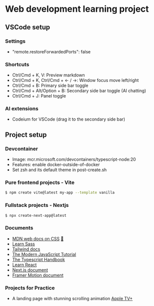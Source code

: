 # Web development learning project

## VSCode setup
### Settings
  * "remote.restoreForwardedPorts": false
### Shortcuts
  * Ctrl/Cmd + K, V: Preview markdown
  * Ctrl/Cmd + K, Ctrl/Cmd + &larr; / &rarr;: Window focus move left/right
  * Ctrl/Cmd + B: Primary side bar toggle
  * Ctrl/Cmd + Alt/Option + B: Secondary side bar toggle (AI chatting)
  * Ctrl/Cmd + J: Panel toggle
### AI extensions
  * Codeium for VSCode (drag it to the secondary side bar)

## Project setup
### Devcontainer
  * Image: mcr.microsoft.com/devcontainers/typescript-node:20
  * Features: enable docker-outside-of-docker
  * Set zsh and its default theme in post-create.sh
### Pure frontend projects - Vite
  ```bash
  $ npm create vite@latest my-app --template vanilla
  ```
### Fullstack projects - Nextjs
  ```bash
  $ npx create-next-app@latest
  ```
### Documents
  * [MDN web docs on CSS](https://developer.mozilla.org/en-US/docs/Web/CSS) [📔](css/CSSLearningNotes.md)
  * [Learn Sass](https://sass-lang.com/guide/)
  * [Tailwind docs](https://tailwindcss.com/docs/installation)
  * [The Modern JavaScript Tutorial](https://javascript.info/)
  * [The Typescript Handbook](https://www.typescriptlang.org/)
  * [Learn React](https://react.dev/learn)
  * [Next.js document](https://nextjs.org/docs)
  * [Framer Motion document](https://www.framer.com/motion/)

### Projects for Practice
  * A landing page with stunning scrolling animation [Apple TV+](https://www.apple.com/apple-tv-plus/)